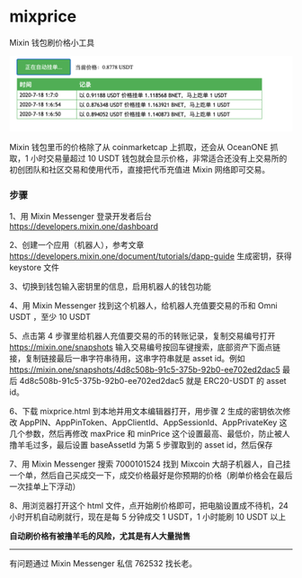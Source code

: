 # mixprice
Mixin 钱包刷价格小工具

![](./mixprice.png)

Mixin 钱包里币的价格除了从 coinmarketcap 上抓取，还会从 OceanONE 抓取，1 小时交易量超过 10 USDT 钱包就会显示价格，非常适合还没有上交易所的初创团队和社区交易和使用代币，直接把代币充值进 Mixin 网络即可交易。

### 步骤

1、用 Mixin Messenger 登录开发者后台 https://developers.mixin.one/dashboard

2、创建一个应用（机器人），参考文章 https://developers.mixin.one/document/tutorials/dapp-guide 生成密钥，获得 keystore 文件

3、切换到钱包输入密钥里的信息，启用机器人的钱包功能

4、用 Mixin Messenger 找到这个机器人，给机器人充值要交易的币和 Omni USDT ，至少 10 USDT

5、点击第 4 步骤里给机器人充值要交易的币的转账记录，复制交易编号打开 https://mixin.one/snapshots 输入交易编号按回车键搜索，底部资产下面点链接，复制链接最后一串字符串待用，这串字符串就是 asset id。例如 https://mixin.one/snapshots/4d8c508b-91c5-375b-92b0-ee702ed2dac5 最后 4d8c508b-91c5-375b-92b0-ee702ed2dac5 就是 ERC20-USDT 的 asset id。

6、下载 mixprice.html 到本地并用文本编辑器打开，用步骤 2 生成的密钥依次修改 AppPIN、AppPinToken、AppClientId、AppSessionId、AppPrivateKey 这几个参数，然后再修改 maxPrice 和 minPrice 这个设置最高、最低价，防止被人撸羊毛过多，最后设置 baseAssetId 为第 5 步骤取到的 asset id，然后保存

7、用 Mixin Messenger 搜索 7000101524 找到 Mixcoin 大胡子机器人，自己挂一个单，然后自己买成交一下，成交价格最好是你预期的价格（刷单价格会在最后一次挂单上下浮动）

8、用浏览器打开这个 html 文件，点开始刷价格即可，把电脑设置成不待机，24 小时开机自动刷就行，现在是每 5 分钟成交 1 USDT，1 小时能刷 10 USDT 以上

**自动刷价格有被撸羊毛的风险，尤其是有人大量抛售**

---

有问题通过 Mixin Messenger 私信 762532 找长老。
